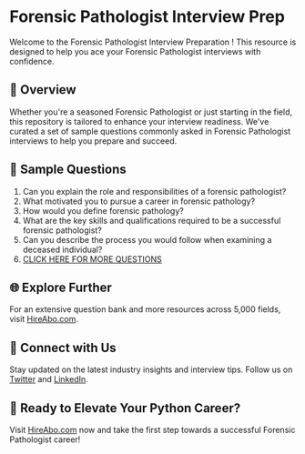 # Forensic Pathologist Interview Prep

Welcome to the Forensic Pathologist Interview Preparation ! This resource is designed to help you ace your Forensic Pathologist interviews with confidence.

## 🚀 Overview

Whether you're a seasoned Forensic Pathologist or just starting in the field, this repository is tailored to enhance your interview readiness. We've curated a set of sample questions commonly asked in Forensic Pathologist interviews to help you prepare and succeed.

## 📝 Sample Questions

1. Can you explain the role and responsibilities of a forensic pathologist?
2. What motivated you to pursue a career in forensic pathology?
3. How would you define forensic pathology?
4. What are the key skills and qualifications required to be a successful forensic pathologist?
5. Can you describe the process you would follow when examining a deceased individual?
6. [CLICK HERE FOR MORE QUESTIONS](https://hireabo.com/job/9_4_7/Forensic%20Pathologist)

## 🌐 Explore Further

For an extensive question bank and more resources across 5,000 fields, visit [HireAbo.com](https://www.hireabo.com).

## 📱 Connect with Us

Stay updated on the latest industry insights and interview tips. Follow us on [Twitter](https://twitter.com/hireabo) and [LinkedIn](https://www.linkedin.com/in/hire-abo-3609972a8/).

## 🚀 Ready to Elevate Your Python Career?

Visit [HireAbo.com](https://www.hireabo.com) now and take the first step towards a successful Forensic Pathologist career!